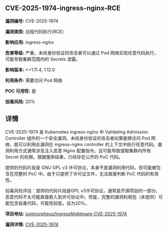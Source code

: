 ## CVE-2025-1974-ingress-nginx-RCE

**漏洞编号:** CVE-2025-1974

**漏洞类型:** 远程代码执行(RCE)

**影响应用:** ingress-nginx

**危害等级:** 严重，未经身份验证的攻击者可以通过 Pod 网络实现任意代码执行，可能导致集群范围内的 Secrets 泄露。

**影响版本:** <=1.11.4, 1.12.0

**利用条件:** 需要访问 Pod 网络

**POC 可用性:** 是

**投毒风险:** 20%

## 详情

CVE-2025-1974 是 Kubernetes ingress-nginx 中 Validating Admission Controller 组件的一个安全漏洞。未经身份验证的攻击者如果能够访问 Pod 网络，就可以利用此漏洞在 ingress-nginx controller 的上下文中执行任意代码。漏洞利用方式通常涉及注入恶意 Nginx 配置指令。这可能导致提取集群内所有 Secret 的权限。根据搜索结果，已经存在公开的 PoC 代码。

提供的代码片段是 GNU GPL v3 许可协议，本身不是漏洞利用代码，但可能被包含在完整的 PoC 中。由于只提供了许可证文件，无法直接判断 PoC 代码的有效性。

投毒风险评估：提供的代码片段是GPL v3许可协议，通常是开源项目的一部分，恶意代码不太可能直接嵌入到许可协议中。但是，完整的漏洞利用包（未提供）可能包含投毒代码，可能性较低，设为20%。

**项目地址:** [justmorpheus/IngressNightmare-CVE-2025-1974](https://github.com/justmorpheus/IngressNightmare-CVE-2025-1974)

**漏洞详情:** [CVE-2025-1974](https://nvd.nist.gov/vuln/detail/CVE-2025-1974)